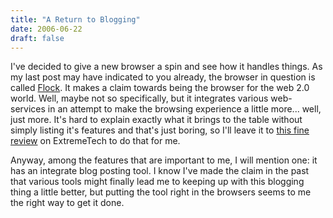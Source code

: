 ```yaml
---
title: "A Return to Blogging"
date: 2006-06-22
draft: false
---
```

I've decided to give a new browser a spin and see how it handles things. As my last post may have indicated to you already, the browser in question is called [Flock](https://web.archive.org/web/20070613015007/http://www.flock.com/). It makes a claim towards being the browser for the web 2.0 world. Well, maybe not so specifically, but it integrates various web-services in an attempt to make the browsing experience a little more... well, just more. It's hard to explain exactly what it brings to the table without simply listing it's features and that's just boring, so I'll leave it to [this fine review](https://web.archive.org/web/20070613015007/http://www.extremetech.com/article2/0,1697,1978838,00.asp) on ExtremeTech to do that for me.  

Anyway, among the features that are important to me, I will mention one: it has an integrate blog posting tool. I know I've made the claim in the past that various tools might finally lead me to keeping up with this blogging thing a little better, but putting the tool right in the browsers seems to me the right way to get it done. 
